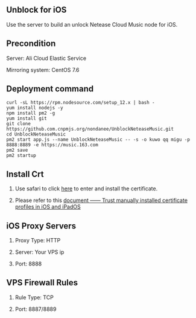 ## Unblock for iOS

Use the server to build an unlock Netease Cloud Music node for iOS.

## Precondition

Server: Ali Cloud Elastic Service

Mirroring system: CentOS 7.6

## Deployment command

```
curl -sL https://rpm.nodesource.com/setup_12.x | bash -
yum install nodejs -y
npm install pm2 -g
yum install git
git clone https://github.com.cnpmjs.org/nondanee/UnblockNeteaseMusic.git
cd UnblockNeteaseMusic
pm2 start app.js --name UnblockNeteaseMusic -- -s -o kuwo qq migu -p 8888:8889 -e https://music.163.com
pm2 save
pm2 startup
```

## Install Crt

1. Use safari to click [here](https://raw.githubusercontent.com/nondanee/UnblockNeteaseMusic/master/ca.crt) to enter and install the certificate.

2. Please refer to this [document —— Trust manually installed certificate profiles in iOS and iPadOS](https://support.apple.com/en-us/HT204477)

## iOS Proxy Servers

1. Proxy Type: HTTP

2. Server: Your VPS ip

3. Port: 8888

## VPS Firewall Rules

1. Rule Type: TCP

2. Port: 8887/8889
